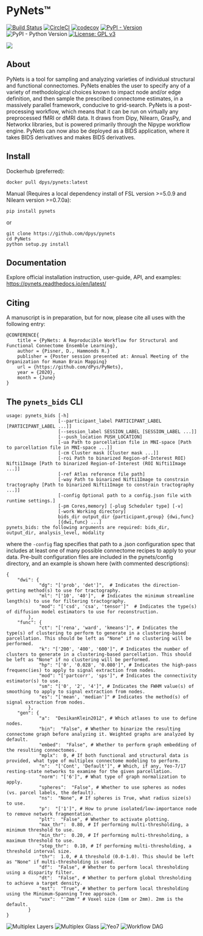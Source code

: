 PyNets™
=======
[![Build Status](https://travis-ci.org/dPys/PyNets.svg?branch=master)](https://travis-ci.org/dPys/PyNets)
[![CircleCI](https://circleci.com/gh/dPys/PyNets.svg?style=svg)](https://circleci.com/gh/dPys/PyNets)
[![codecov](https://codecov.io/gh/dPys/PyNets/branch/master/graph/badge.svg)](https://codecov.io/gh/dPys/PyNets?branch=master)
[![PyPI - Version](https://img.shields.io/pypi/v/omniduct.svg)](https://pypi.org/project/pynets/)
![PyPI - Python Version](https://img.shields.io/pypi/pyversions/pynets.svg)
[![License: GPL v3](https://img.shields.io/badge/License-GPLv3-blue.svg)](https://www.gnu.org/licenses/gpl-3.0)

![](docs/_static/logo.png)

About
-----
PyNets is a tool for sampling and analyzing varieties of individual structural and functional connectomes. PyNets enables the user to specify any of a variety of methodological choices known to impact node and/or edge definition, and then sample the prescribed connectome estimates, in a massively parallel framework, conducive to grid-search. PyNets is a post-processing workflow, which means that it can be run on virtually any preprocessed fMRI or dMRI data. It draws from Dipy, Nilearn, GrasPy, and Networkx libraries, but is powered primarily through the Nipype workflow engine. PyNets can now also be deployed as a BIDS application, where it takes BIDS derivatives and makes BIDS derivatives. 

Install
-------
Dockerhub (preferred):
```
docker pull dpys/pynets:latest
```

Manual (Requires a local dependency install of FSL version >=5.0.9 and Nilearn version >=0.7.0a):
```
pip install pynets
```
or 
```
git clone https://github.com/dpys/pynets
cd PyNets
python setup.py install
```

Documentation
-------------
Explore official installation instruction, user-guide, API, and examples: <https://pynets.readthedocs.io/en/latest/>

Citing
------
A manuscript is in preparation, but for now, please cite all uses with the following entry:
```
@CONFERENCE{
    title = {PyNets: A Reproducible Workflow for Structural and Functional Connectome Ensemble Learning},
    author = {Pisner, D., Hammonds R.}
    publisher = {Poster session presented at: Annual Meeting of the Organization for Human Brain Mapping}
    url = {https://github.com/dPys/PyNets},
    year = {2020},
    month = {June}
}
```

The `pynets_bids` CLI
---------------------
```
usage: pynets_bids [-h]
                   [--participant_label PARTICIPANT_LABEL [PARTICIPANT_LABEL ...]]
                   [--session_label SESSION_LABEL [SESSION_LABEL ...]]
                   [--push_location PUSH_LOCATION]
                   [-ua Path to parcellation file in MNI-space [Path to parcellation file in MNI-space ...]]
                   [-cm Cluster mask [Cluster mask ...]]
                   [-roi Path to binarized Region-of-Interest ROI) Nifti1Image [Path to binarized Region-of-Interest (ROI Nifti1Image ...]]
                   [-ref Atlas reference file path]
                   [-way Path to binarized Nifti1Image to constrain tractography [Path to binarized Nifti1Image to constrain tractography ...]]
                   [-config Optional path to a config.json file with runtime settings.]
                   [-pm Cores,memory] [-plug Scheduler type] [-v]
                   [-work Working directory]
                   bids_dir output_dir {participant,group} {dwi,func}
                   [{dwi,func} ...]
pynets_bids: the following arguments are required: bids_dir, output_dir, analysis_level, modality
```

where the `-config` flag specifies that path to a .json configuration spec that includes at least one of many possible connectome recipes to apply to your data. Pre-built configuration files are included in the pynets/config directory, and an example is shown here (with commented descriptions):

```
{
    "dwi": {
            "dg": "['prob', 'det']",  # Indicates the direction-getting method(s) to use for tractography.
            "ml": "['10', '40']",  # Indicates the minimum streamline length(s) to use for filtering tractography.
            "mod": "['csd', 'csa', 'tensor']"  # Indicates the type(s) of diffusion model estimators to use for reconstruction.
        },
    "func": {
            "ct": "['rena', 'ward', 'kmeans']", # Indicates the type(s) of clustering to perform to generate in a clustering-based parcellation. This should be left as "None" if no clustering will be performed.
            "k": "['200', '400', '600']", # Indicates the number of clusters to generate in a clustering-based parcellation. This should be left as "None" if no clustering will be performed.
            "hp": "['0', '0.028', '0.080']", # Indicates the high-pass frequenc(ies) to apply to signal extraction from nodes.
            "mod": "['partcorr', 'sps']", # Indicates the connectivity estimator(s) to use.
            "sm": "['0', '2', '4']", # Indicates the FWHM value(s) of smoothing to apply to signal extraction from nodes.
            "es": "['mean', 'median']" # Indicates the method(s) of signal extraction from nodes.
        },
    "gen": {
            "a":  "DesikanKlein2012", # Which atlases to use to define nodes.
            "bin":  "False", # Whether to binarize the resulting connectome graph before analyzing it. Weighted graphs are analyzed by default.
            "embed":  "False", # Whether to perform graph embedding of the resulting connectomes.
            "mplx":  0, # If both functional and structural data is provided, what type of multiplex connectome modeling to perform.
            "n":  "['Cont', 'Default']", # Which, if any, Yeo-7/17 resting-state networks to examine for the given parcellation.
            "norm": "['6']", # What type of graph normalization to apply.
            "spheres":  "False", # Whether to use spheres as nodes (vs. parcel labels, the default).
            "ns":  "None", # If spheres is True, what radius size(s) to use.
            "p":  "['1']", # How to prune isolated/low-importance node to remove network fragmentation.
            "plt":  "False", # Whether to activate plotting.
            "max_thr":  0.80, # If performing multi-thresholding, a minimum threshold to use.
            "min_thr":  0.20, # If performing multi-thresholding, a maximum threshold to use.
            "step_thr":  0.10, # If performing multi-thresholding, a threshold interval size.
            "thr":  1.0, # A threshold (0.0-1.0). This should be left as "None" if multi-thresholding is used.
            "df":  "False", # Whether to perform local thresholding using a disparity filter.
            "dt":  "False", # Whether to perform global thresholding to achieve a target density.
            "mst":  "True", # Whether to perform local thresholding using the Minimum-Spanning Tree approach.
            "vox":  "'2mm'" # Voxel size (1mm or 2mm). 2mm is the default.
        }
}
```

![Multiplex Layers](docs/_static/structural_functional_multiplex.png)
![Multiplex Glass](docs/_static/glassbrain_mplx.png)
![Yeo7](docs/_static/yeo7_mosaic.png)
![Workflow DAG](docs/_static/graph.png)
